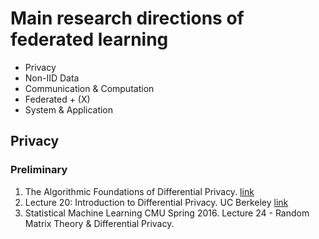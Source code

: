 # Main research directions of federated learning
+ Privacy
+ Non-IID Data
+ Communication & Computation
+ Federated + (X)
+ System & Application

## Privacy 
### Preliminary
1. The Algorithmic Foundations of Differential Privacy. [link](https://www.cis.upenn.edu/~aaroth/Papers/privacybook.pdf)
2. Lecture 20: Introduction to Differential Privacy. UC Berkeley [link](https://people.eecs.berkeley.edu/~stephentu/writeups/6885-lec20-b.pdf)
3. Statistical Machine Learning CMU Spring 2016. Lecture 24 - Random Matrix Theory & Differential Privacy.

